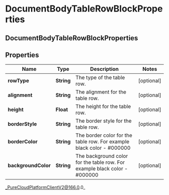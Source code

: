 # DocumentBodyTableRowBlockProperties

## DocumentBodyTableRowBlockProperties

## Properties

|Name | Type | Description | Notes|
|------------ | ------------- | ------------- | -------------|
| **rowType** | **String** | The type of the table row. | [optional] |
| **alignment** | **String** | The alignment for the table row. | [optional] |
| **height** | **Float** | The height for the table row. | [optional] |
| **borderStyle** | **String** | The border style for the table row. | [optional] |
| **borderColor** | **String** | The border color for the table row. For example black color - #000000 | [optional] |
| **backgroundColor** | **String** | The background color for the table row. For example black color - #000000 | [optional] |



_PureCloudPlatformClientV2@166.0.0_
